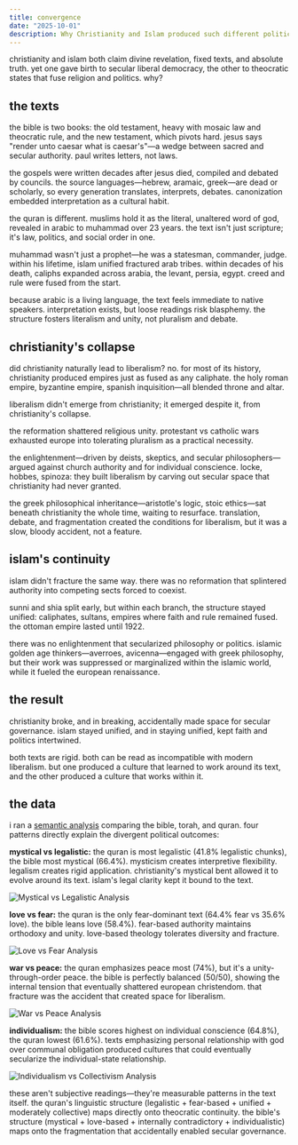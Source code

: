 ```yaml
---
title: convergence
date: "2025-10-01"
description: Why Christianity and Islam produced such different political outcomes, despite both being rooted in rigid scripture.
---
```


christianity and islam both claim divine revelation, fixed texts, and absolute truth. yet one gave birth to secular liberal democracy, the other to theocratic states that fuse religion and politics. why?

## the texts

the bible is two books: the old testament, heavy with mosaic law and theocratic rule, and the new testament, which pivots hard. jesus says "render unto caesar what is caesar's"—a wedge between sacred and secular authority. paul writes letters, not laws.

the gospels were written decades after jesus died, compiled and debated by councils. the source languages—hebrew, aramaic, greek—are dead or scholarly, so every generation translates, interprets, debates. canonization embedded interpretation as a cultural habit.

the quran is different. muslims hold it as the literal, unaltered word of god, revealed in arabic to muhammad over 23 years. the text isn't just scripture; it's law, politics, and social order in one.

muhammad wasn't just a prophet—he was a statesman, commander, judge. within his lifetime, islam unified fractured arab tribes. within decades of his death, caliphs expanded across arabia, the levant, persia, egypt. creed and rule were fused from the start.

because arabic is a living language, the text feels immediate to native speakers. interpretation exists, but loose readings risk blasphemy. the structure fosters literalism and unity, not pluralism and debate.

## christianity's collapse

did christianity naturally lead to liberalism? no. for most of its history, christianity produced empires just as fused as any caliphate. the holy roman empire, byzantine empire, spanish inquisition—all blended throne and altar.

liberalism didn't emerge from christianity; it emerged despite it, from christianity's collapse.

the reformation shattered religious unity. protestant vs catholic wars exhausted europe into tolerating pluralism as a practical necessity.

the enlightenment—driven by deists, skeptics, and secular philosophers—argued against church authority and for individual conscience. locke, hobbes, spinoza: they built liberalism by carving out secular space that christianity had never granted.

the greek philosophical inheritance—aristotle's logic, stoic ethics—sat beneath christianity the whole time, waiting to resurface. translation, debate, and fragmentation created the conditions for liberalism, but it was a slow, bloody accident, not a feature.

## islam's continuity

islam didn't fracture the same way. there was no reformation that splintered authority into competing sects forced to coexist.

sunni and shia split early, but within each branch, the structure stayed unified: caliphates, sultans, empires where faith and rule remained fused. the ottoman empire lasted until 1922.

there was no enlightenment that secularized philosophy or politics. islamic golden age thinkers—averroes, avicenna—engaged with greek philosophy, but their work was suppressed or marginalized within the islamic world, while it fueled the european renaissance.

## the result

christianity broke, and in breaking, accidentally made space for secular governance. islam stayed unified, and in staying unified, kept faith and politics intertwined.

both texts are rigid. both can be read as incompatible with modern liberalism. but one produced a culture that learned to work around its text, and the other produced a culture that works within it.

## the data

i ran a [semantic analysis](https://github.com/esteininger/semantic-clustering) comparing the bible, torah, and quran. four patterns directly explain the divergent political outcomes:

**mystical vs legalistic:** the quran is most legalistic (41.8% legalistic chunks), the bible most mystical (66.4%). mysticism creates interpretive flexibility. legalism creates rigid application. christianity's mystical bent allowed it to evolve around its text. islam's legal clarity kept it bound to the text.

![Mystical vs Legalistic Analysis](https://raw.githubusercontent.com/esteininger/semantic-clustering/main/examples/religious/output/mystical_vs_legalistic/tsne_visualization.png)

**love vs fear:** the quran is the only fear-dominant text (64.4% fear vs 35.6% love). the bible leans love (58.4%). fear-based authority maintains orthodoxy and unity. love-based theology tolerates diversity and fracture.

![Love vs Fear Analysis](https://raw.githubusercontent.com/esteininger/semantic-clustering/main/examples/religious/output/love_vs_fear/tsne_visualization.png)

**war vs peace:** the quran emphasizes peace most (74%), but it's a unity-through-order peace. the bible is perfectly balanced (50/50), showing the internal tension that eventually shattered european christendom. that fracture was the accident that created space for liberalism.

![War vs Peace Analysis](https://raw.githubusercontent.com/esteininger/semantic-clustering/main/examples/religious/output/war_vs_peace/tsne_visualization.png)

**individualism:** the bible scores highest on individual conscience (64.8%), the quran lowest (61.6%). texts emphasizing personal relationship with god over communal obligation produced cultures that could eventually secularize the individual-state relationship.

![Individualism vs Collectivism Analysis](https://raw.githubusercontent.com/esteininger/semantic-clustering/main/examples/religious/assets/analyses/individualism_vs_collectivism.png)

these aren't subjective readings—they're measurable patterns in the text itself. the quran's linguistic structure (legalistic + fear-based + unified + moderately collective) maps directly onto theocratic continuity. the bible's structure (mystical + love-based + internally contradictory + individualistic) maps onto the fragmentation that accidentally enabled secular governance.